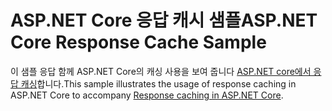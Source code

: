 # <a name="aspnet-core-response-cache-sample"></a><span data-ttu-id="2251b-101">ASP.NET Core 응답 캐시 샘플</span><span class="sxs-lookup"><span data-stu-id="2251b-101">ASP.NET Core Response Cache Sample</span></span>

<span data-ttu-id="2251b-102">이 샘플 응답 함께 ASP.NET Core의 캐싱 사용을 보여 줍니다 [ASP.NET core에서 응답 캐싱](https://docs.microsoft.com/aspnet/core/performance/caching/response)합니다.</span><span class="sxs-lookup"><span data-stu-id="2251b-102">This sample illustrates the usage of response caching in ASP.NET Core to accompany [Response caching in ASP.NET Core](https://docs.microsoft.com/aspnet/core/performance/caching/response).</span></span>
